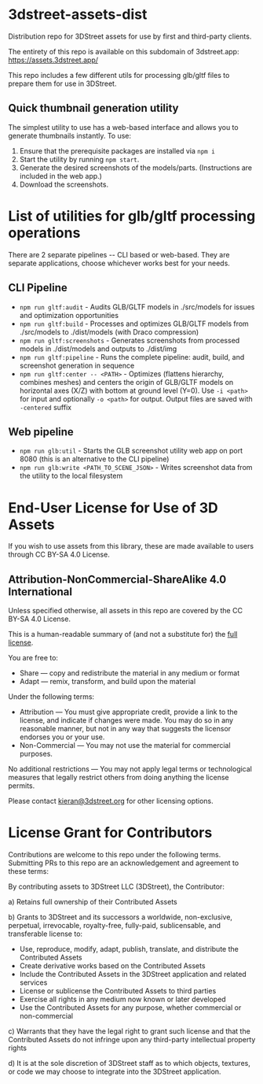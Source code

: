 # 3dstreet-assets-dist
Distribution repo for 3DStreet assets for use by first and third-party clients.

The entirety of this repo is available on this subdomain of 3dstreet.app: https://assets.3dstreet.app/

This repo includes a few different utils for processing glb/gltf files to prepare them for use in 3DStreet.

## Quick thumbnail generation utility

The simplest utility to use has a web-based interface and allows you to generate thumbnails instantly. To use:

1. Ensure that the prerequisite packages are installed via `npm i`
2. Start the utility by running `npm start`.
2. Generate the desired screenshots of the models/parts. (Instructions are included in the web app.)
3. Download the screenshots.

# List of utilities for glb/gltf processing operations

There are 2 separate pipelines -- CLI based or web-based. They are separate applications, choose whichever works best for your needs.

## CLI Pipeline
- `npm run gltf:audit` - Audits GLB/GLTF models in ./src/models for issues and optimization opportunities
- `npm run gltf:build` - Processes and optimizes GLB/GLTF models from ./src/models to ./dist/models (with Draco compression)
- `npm run gltf:screenshots` - Generates screenshots from processed models in ./dist/models and outputs to ./dist/img
- `npm run gltf:pipeline` - Runs the complete pipeline: audit, build, and screenshot generation in sequence
- `npm run gltf:center -- <PATH>` - Optimizes (flattens hierarchy, combines meshes) and centers the origin of GLB/GLTF models on horizontal axes (X/Z) with bottom at ground level (Y=0). Use `-i <path>` for input and optionally `-o <path>` for output. Output files are saved with `-centered` suffix

## Web pipeline
- `npm run glb:util` - Starts the GLB screenshot utility web app on port 8080 (this is an alternative to the CLI pipeline)
- `npm run glb:write <PATH_TO_SCENE_JSON>` - Writes screenshot data from the utility to the local filesystem

# End-User License for Use of 3D Assets

If you wish to use assets from this library, these are made available to users through CC BY-SA 4.0 License.

## Attribution-NonCommercial-ShareAlike 4.0 International

Unless specified otherwise, all assets in this repo are covered by the CC BY-SA 4.0 License.

This is a human-readable summary of (and not a substitute for) the [full license](LICENSE).

You are free to:
* Share — copy and redistribute the material in any medium or format
* Adapt — remix, transform, and build upon the material

Under the following terms:
* Attribution — You must give appropriate credit, provide a link to the license, and indicate if changes were made. You may do so in any reasonable manner, but not in any way that suggests the licensor endorses you or your use.
* Non-Commercial — You may not use the material for commercial purposes.

No additional restrictions — You may not apply legal terms or technological measures that legally restrict others from doing anything the license permits.

Please contact kieran@3dstreet.org for other licensing options.

# License Grant for Contributors
Contributions are welcome to this repo under the following terms. Submitting PRs to this repo are an acknowledgement and agreement to these terms:

By contributing assets to 3DStreet LLC (3DStreet), the Contributor:

a) Retains full ownership of their Contributed Assets

b) Grants to 3DStreet and its successors a worldwide, non-exclusive, perpetual, irrevocable, royalty-free, fully-paid, sublicensable, and transferable license to:

* Use, reproduce, modify, adapt, publish, translate, and distribute the Contributed Assets
* Create derivative works based on the Contributed Assets
* Include the Contributed Assets in the 3DStreet application and related services
* License or sublicense the Contributed Assets to third parties
* Exercise all rights in any medium now known or later developed
* Use the Contributed Assets for any purpose, whether commercial or non-commercial

c) Warrants that they have the legal right to grant such license and that the Contributed Assets do not infringe upon any third-party intellectual property rights

d) It is at the sole discretion of 3DStreet staff as to which objects, textures, or code we may choose to integrate into the 3DStreet application.
